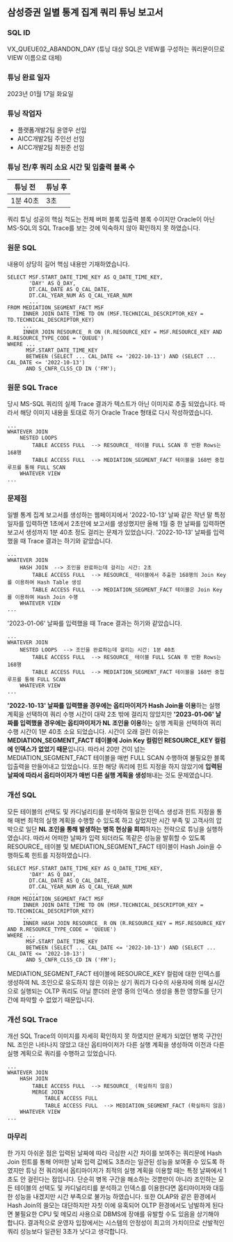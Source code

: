 ## 삼성증권 일별 통계 집계 쿼리 튜닝 보고서
### SQL ID
VX_QUEUE02_ABANDON_DAY
(튜닝 대상 SQL은 VIEW를 구성하는 쿼리문이므로 VIEW 이름으로 대체)
### 튜닝 완료 일자
2023년 01월 17일 화요일
### 튜닝 작업자
- 플랫폼개발2팀 윤영우 선임
- AICC개발2팀 주인선 선임
- AICC개발2팀 최원준 선임
### 튜닝 전/후 쿼리 소요 시간 및 입출력 블록 수
| 튜닝 전   | 튜닝 후 |
|--------|------|
| 1분 40초 | 3초   |
쿼리 튜닝 성공의 핵심 척도는 전체 버퍼 블록 입출력 블록 수이지만 Oracle이 아닌 MS-SQL의 SQL Trace를 보는 것에 익숙하지 않아 확인하지 못 하였습니다.
### 원문 SQL
내용이 상당히 길어 핵심 내용만 기재하였습니다.
```mysql-sql
SELECT MSF.START_DATE_TIME_KEY AS Q_DATE_TIME_KEY,
       'DAY' AS Q_DAY,
       DT.CAL_DATE AS Q_CAL_DATE,
       DT.CAL_YEAR_NUM AS Q_CAL_YEAR_NUM
       ...
FROM MEDIATION_SEGMENT_FACT MSF
     INNER JOIN DATE_TIME TD ON (MSF.TECHNICAL_DESCRIPTOR_KEY = TD.TECHNICAL_DESCRIPTOR_KEY)
     ...
     INNER JOIN RESOURCE_ R ON (R.RESOURCE_KEY = MSF.RESOURCE_KEY AND R.RESOURCE_TYPE_CODE = 'QUEUE')
WHERE ...
      MSF.START_DATE_TIME_KEY 
      BETWEEN (SELECT ... CAL_DATE <= '2022-10-13') AND (SELECT ... CAL_DATE <= '2022-10-13')
      AND S_CNFR_CLSS_CD IN ('FM');
```
### 원문 SQL Trace
당시 MS-SQL 쿼리의 실제 Trace 결과가 텍스트가 아닌 이미지로 추출 되었습니다. 따라서 해당 이미지 내용을 토대로 하기 Oracle Trace 형태로 다시
작성하였습니다.
```oracle-sql
...
WHATEVER JOIN
    NESTED LOOPS
        TABLE ACCESS FULL  --> RESOURCE_ 테이블 FULL SCAN 후 반환 Rows는 168행
        TABLE ACCESS FULL  --> MEDIATION_SEGMENT_FACT 테이블을 168번 중첩 루프를 통해 FULL SCAN
    WHATEVER VIEW
...
```
### 문제점
일별 통계 집계 보고서를 생성하는 웹페이지에서 '2022-10-13' 날짜 같은 작년 말 특정 일자를 입력하면 1초에서 2초만에 보고서를 생성했지만
올해 1월 중 한 날짜를 입력하면 보고서 생성까지 1분 40초 정도 걸리는 문제가 있었습니다. '2022-10-13' 날짜를 입력했을 때 Trace 결과는
하기와 같았습니다.
```oracle-sql
...
WHATEVER JOIN
    HASH JOIN  --> 조인을 완료하는데 걸리는 시간: 2초
        TABLE ACCESS FULL  --> RESOURCE_ 테이블에서 추출한 168행의 Join Key를 이용하여 Hash Table 생성
        TABLE ACCESS FULL  --> MEDIATION_SEGMENT_FACT 테이블은 Join Key를 이용하여 Hash Join 수행
    WHATEVER VIEW
...
```
'2023-01-06' 날짜를 입력했을 때 Trace 결과는 하기와 같았습니다.
```oracle-sql
...
WHATEVER JOIN
    NESTED LOOPS  --> 조인을 완료하는데 걸리는 시간: 1분 40초
        TABLE ACCESS FULL  --> RESOURCE_ 테이블 FULL SCAN 후 반환 Rows는 168행
        TABLE ACCESS FULL  --> MEDIATION_SEGMENT_FACT 테이블을 168번 중첩 루프를 통해 FULL SCAN
    WHATEVER VIEW
...
```
**'2022-10-13' 날짜를 입력했을 경우에는 옵티마이저가 Hash Join을 이용**하는 실행 계획을 선택하여 쿼리 수행 시간이 대략 2초 밖에 걸리지 않았지만
**'2023-01-06' 날짜를 입력했을 경우에는 옵티마이저가 NL 조인을 이용**하는 실행 계획을 선택하여 쿼리 수행 시간이 1분 40초 소요 되었습니다.
시간이 오래 걸린 이유는 **MEDIATION_SEGMENT_FACT 테이블에 Join Key 컬럼인 RESOURCE_KEY 컬럼에 인덱스가 없었기 때문**입니다. 따라서 20만 건이
넘는 MEDIATION_SEGMENT_FACT 테이블을 매번 FULL SCAN 수행하여 불필요한 블록 입출력을 만들어내고 있었습니다. 또한 해당 쿼리에 힌트 지정을
하지 않았기에 **입력된 날짜에 따라서 옵티마이저가 매번 다른 실행 계획을 생성**해내는 것도 문제였습니다.
### 개선 SQL
모든 테이블의 선택도 및 카디널리티를 분석하여 필요한 인덱스 생성과 힌트 지정을 통해 매번 최적의 실행 계획을 수행할 수 있도록 하고 싶었지만 시간
부족 및 고객사의 압박으로 일단 **NL 조인을 통해 발생하는 병목 현상을 회피**하자는 전략으로 튜닝을 실행하였습니다. 따라서 어떠한 날짜가 입력
되더라도 똑같은 성능을 발휘할 수 있도록 RESOURCE_ 테이블 및 MEDIATION_SEGMENT_FACT 테이블이 Hash Join을 수행하도록 힌트를 지정하였습니다.
```mysql-sql
SELECT MSF.START_DATE_TIME_KEY AS Q_DATE_TIME_KEY,
       'DAY' AS Q_DAY,
       DT.CAL_DATE AS Q_CAL_DATE,
       DT.CAL_YEAR_NUM AS Q_CAL_YEAR_NUM
       ...
FROM MEDIATION_SEGMENT_FACT MSF
     INNER JOIN DATE_TIME TD ON (MSF.TECHNICAL_DESCRIPTOR_KEY = TD.TECHNICAL_DESCRIPTOR_KEY)
     ...
     INNER HASH JOIN RESOURCE_ R ON (R.RESOURCE_KEY = MSF.RESOURCE_KEY AND R.RESOURCE_TYPE_CODE = 'QUEUE')
WHERE ...
      MSF.START_DATE_TIME_KEY 
      BETWEEN (SELECT ... CAL_DATE <= '2022-10-13') AND (SELECT ... CAL_DATE <= '2022-10-13')
      AND S_CNFR_CLSS_CD IN ('FM');
```
MEDIATION_SEGMENT_FACT 테이블에 RESOURCE_KEY 컬럼에 대한 인덱스를 생성하여 NL 조인으로 유도하지 않은 이유는 상기 쿼리가 다수의 사용자에
의해 실시간으로 실행되는 OLTP 쿼리도 아닐 뿐더러 운영 중의 인덱스 생성을 통한 영향도를 단기간에 파악할 수 없었기 때문입니다.
### 개선 SQL Trace
개선 SQL Trace의 이미지를 자세히 확인하지 못 하였지만 문제가 되었던 병목 구간인 NL 조인은 나타나지 않았고 대신 옵티마이저가 다른 실행 계획을
생성하여 이전과 다른 실행 계획으로 쿼리를 수행하고 있었습니다.
```oracle-sql
...
WHATEVER JOIN
    HASH JOIN
        TABLE ACCESS FULL  --> RESOURCE_ (확실하지 않음)
        MERGE JOIN
            TABLE ACCESS FULL
            TABLE ACCESS FULL  --> MEDIATION_SEGMENT_FACT (확실하지 않음)
    WHATEVER VIEW
...
```
### 마무리
한 가지 아쉬운 점은 입력된 날짜에 따라 극심한 시간 차이를 보여주는 쿼리문에 Hash Join 힌트를 통해 어떠한 날짜 입력 값에도 3초라는
일관된 성능을 보여줄 수 있도록 하였지만 튜닝 전 쿼리에서 옵티마이저가 최적의 실행 계획을 이용할 때는 특정 날짜에서 1초도 안 걸린다는 점입니다.
단순히 병목 구간을 해소하는 것뿐만이 아니라 조인하는 모든 테이블의 선택도 및 카디널리티를 분석하고 인덱스를 이용한다면 옵티마이저와 대등한
성능을 내겠지만 시간 부족으로 불가능 하였습니다. 또한 OLAP와 같은 환경에서 Hash Join의 쓸모는 대단하지만 자칫 이에 유혹되어 OLTP 환경에서도
남발하게 된다면 불필요한 CPU 및 메모리 사용으로 DBMS에 장애를 유발할 수도 있음을 상기해야 합니다. 결과적으로 운영자 입장에서는 시스템의 안정성이
최고의 가치이므로 산발적인 쿼리 성능보다 일관된 3초가 낫다고 생각합니다.